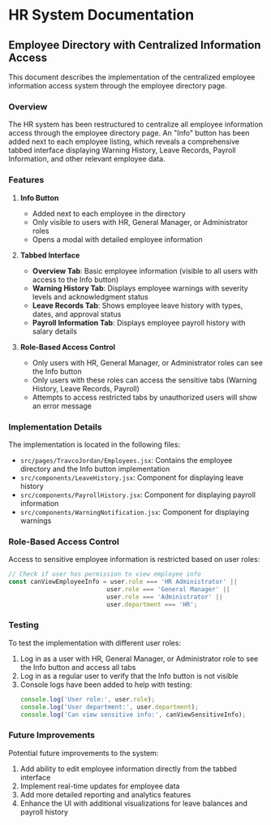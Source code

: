 # HR System Documentation

## Employee Directory with Centralized Information Access

This document describes the implementation of the centralized employee information access system through the employee directory page.

### Overview

The HR system has been restructured to centralize all employee information access through the employee directory page. An "Info" button has been added next to each employee listing, which reveals a comprehensive tabbed interface displaying Warning History, Leave Records, Payroll Information, and other relevant employee data.

### Features

1. **Info Button**
   - Added next to each employee in the directory
   - Only visible to users with HR, General Manager, or Administrator roles
   - Opens a modal with detailed employee information

2. **Tabbed Interface**
   - **Overview Tab**: Basic employee information (visible to all users with access to the Info button)
   - **Warning History Tab**: Displays employee warnings with severity levels and acknowledgment status
   - **Leave Records Tab**: Shows employee leave history with types, dates, and approval status
   - **Payroll Information Tab**: Displays employee payroll history with salary details

3. **Role-Based Access Control**
   - Only users with HR, General Manager, or Administrator roles can see the Info button
   - Only users with these roles can access the sensitive tabs (Warning History, Leave Records, Payroll)
   - Attempts to access restricted tabs by unauthorized users will show an error message

### Implementation Details

The implementation is located in the following files:

- `src/pages/TravcoJordan/Employees.jsx`: Contains the employee directory and the Info button implementation
- `src/components/LeaveHistory.jsx`: Component for displaying leave history
- `src/components/PayrollHistory.jsx`: Component for displaying payroll information
- `src/components/WarningNotification.jsx`: Component for displaying warnings

### Role-Based Access Control

Access to sensitive employee information is restricted based on user roles:

```javascript
// Check if user has permission to view employee info
const canViewEmployeeInfo = user.role === 'HR Administrator' ||
                           user.role === 'General Manager' ||
                           user.role === 'Administrator' ||
                           user.department === 'HR';
```

### Testing

To test the implementation with different user roles:

1. Log in as a user with HR, General Manager, or Administrator role to see the Info button and access all tabs
2. Log in as a regular user to verify that the Info button is not visible
3. Console logs have been added to help with testing:
   ```javascript
   console.log('User role:', user.role);
   console.log('User department:', user.department);
   console.log('Can view sensitive info:', canViewSensitiveInfo);
   ```

### Future Improvements

Potential future improvements to the system:

1. Add ability to edit employee information directly from the tabbed interface
2. Implement real-time updates for employee data
3. Add more detailed reporting and analytics features
4. Enhance the UI with additional visualizations for leave balances and payroll history